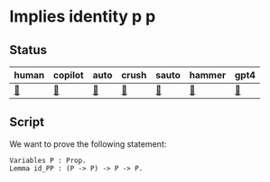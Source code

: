 # Implies identity p p

## Status

| human  | copilot | auto   | crush  | sauto  | hammer | gpt4   |
| ---    | ---     | ---    | ---    | ---    | ---    | ---    |
| [🔄](./human.v) | [🔄](./auto.v) | [🔄](./copilot.v) | [🔄](./crush.v) | [🔄](./gpt4.v) | [🔄](./hammer.v) | [🔄](./sauto.v) |

## Script

We want to prove the following statement:

```coq
Variables P : Prop.
Lemma id_PP : (P -> P) -> P -> P.
```


